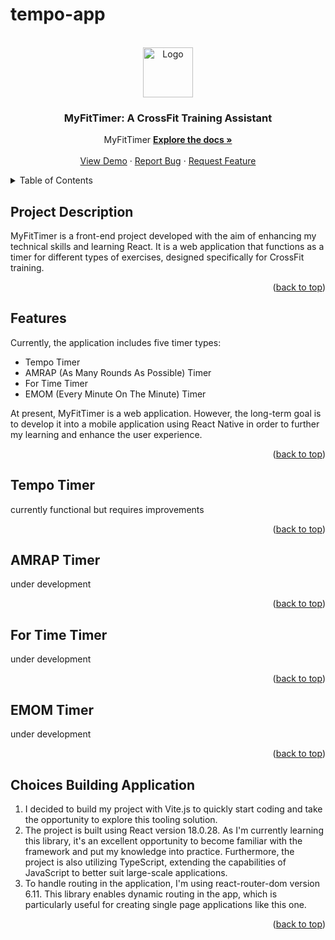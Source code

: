 # tempo-app #

<a name="readme-top"></a>


<!-- PROJECT LOGO -->
<br />
<div align="center">
  <a href="https://github.com/github_username/repo_name">
    <img src="src/img/PopCorn.svg" alt="Logo" width="80" height="80">
  </a>

<h3 align="center">MyFitTimer: A CrossFit Training Assistant</h3>

  <p align="center">
    MyFitTimer
    <a href="https://github.com/Netsbump/tempo-app"><strong>Explore the docs »</strong></a>
    <br />
    <br />
    <a href="https://netsbump.github.io/tempo-app/">View Demo</a>
    ·
    <a href="https://github.com/Netsbump/tempo-app/issues">Report Bug</a>
    ·
    <a href="https://github.com/Netsbump/tempo-app/pulls">Request Feature</a>
  </p>
</div>



<!-- TABLE OF CONTENTS -->
<details>
  <summary>Table of Contents</summary>
  <ol>
    <li>
      <a href="#project-description">Project Description</a>
    </li>
    <li>
      <a href="#features">Features</a>
    </li>
    <li><a href="#tempo-timer">Tempo Timer</a></li>
    <li><a href="#amrap-timer">AMRAP Timer</a></li>
    <li><a href="#for-time-timer">For Time Timer</a></li>
    <li><a href="#emom-timer">EMOM Timer</a></li>
    <li><a href="#choices-building-application">Choices Building Application</a></li>
  </ol>
</details>



<!-- PROJECT DESCRIPTION -->
## Project Description

MyFitTimer is a front-end project developed with the aim of enhancing my technical skills and learning React. It is a web application that functions as a timer for different types of exercises, designed specifically for CrossFit training.

<p align="right">(<a href="#readme-top">back to top</a>)</p>


<!-- FEATURES -->
## Features

Currently, the application includes five timer types:

 - Tempo Timer
 - AMRAP (As Many Rounds As Possible) Timer
 - For Time Timer
 - EMOM (Every Minute On The Minute) Timer

At present, MyFitTimer is a web application. However, the long-term goal is to develop it into a mobile application using React Native in order to further my learning and enhance the user experience.

<p align="right">(<a href="#readme-top">back to top</a>)</p>

<!-- TEMPO TIMER -->
## Tempo Timer

<aside>
currently functional but requires improvements
</aside>

<p align="right">(<a href="#readme-top">back to top</a>)</p>

<!-- AMRAP TIMER -->
## AMRAP Timer

<aside>
under development
</aside>
<p align="right">(<a href="#readme-top">back to top</a>)</p>

<!-- FOR TIME TIMER -->
## For Time Timer

<aside>
under development
</aside>

<p align="right">(<a href="#readme-top">back to top</a>)</p>

<!-- EMOM TIMER -->
## EMOM Timer

<aside>
under development
</aside>

<p align="right">(<a href="#readme-top">back to top</a>)</p>

<!-- CHOICES BUILDING APPLICATION -->
## Choices Building Application

 1. I decided to build my project with Vite.js to quickly start coding and take the opportunity to explore this tooling solution. 
 2. The project is built using React version 18.0.28. As I'm currently learning this library, it's an excellent opportunity to become familiar with the framework and put my knowledge into practice. Furthermore, the project is also utilizing TypeScript, extending the capabilities of JavaScript to better suit large-scale applications.
 3. To handle routing in the application, I'm using react-router-dom version 6.11. This library enables dynamic routing in the app, which is particularly useful for creating single page applications like this one.

<p align="right">(<a href="#readme-top">back to top</a>)</p>

<!-- MARKDOWN LINKS & IMAGES -->
<!-- https://www.markdownguide.org/basic-syntax/#reference-style-links -->
[contributors-shield]: https://img.shields.io/github/contributors/github_username/repo_name.svg?style=for-the-badge
[contributors-url]: https://github.com/github_username/repo_name/graphs/contributors
[forks-shield]: https://img.shields.io/github/forks/github_username/repo_name.svg?style=for-the-badge
[forks-url]: https://github.com/github_username/repo_name/network/members
[stars-shield]: https://img.shields.io/github/stars/github_username/repo_name.svg?style=for-the-badge
[stars-url]: https://github.com/github_username/repo_name/stargazers
[issues-shield]: https://img.shields.io/github/issues/github_username/repo_name.svg?style=for-the-badge
[issues-url]: https://github.com/github_username/repo_name/issues
[license-shield]: https://img.shields.io/github/license/github_username/repo_name.svg?style=for-the-badge
[license-url]: https://github.com/github_username/repo_name/blob/master/LICENSE.txt
[linkedin-shield]: https://img.shields.io/badge/-LinkedIn-black.svg?style=for-the-badge&logo=linkedin&colorB=555
[linkedin-url]: https://linkedin.com/in/linkedin_username
[product-screenshot]: images/screenshot.png
